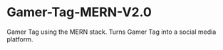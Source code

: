 # Gamer-Tag-MERN-V2.0
Gamer Tag using the MERN stack. Turns Gamer Tag into a social media platform.
